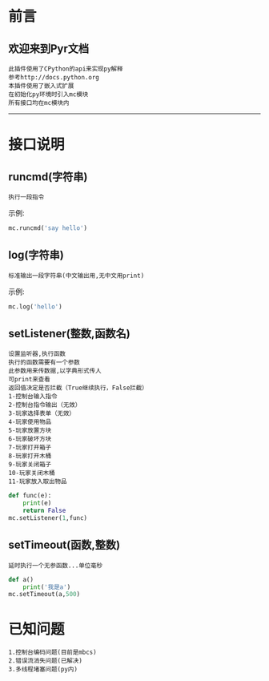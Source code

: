 # 前言
## 欢迎来到Pyr文档
	此插件使用了CPython的api来实现py解释
	参考http://docs.python.org
	本插件使用了嵌入式扩展
	在初始化py环境时引入mc模块
	所有接口均在mc模块内
***
# 接口说明
## runcmd(字符串)
	执行一段指令
示例:
```py
mc.runcmd('say hello')
```
## log(字符串)
	标准输出一段字符串(中文输出用,无中文用print)
示例:
```py
mc.log('hello')
```
## setListener(整数,函数名)
	设置监听器,执行函数
	执行的函数需要有一个参数
	此参数用来传数据,以字典形式传人
	可print来查看
	返回值决定是否拦截（True继续执行，False拦截）
	1-控制台输入指令
	2-控制台指令输出（无效）
	3-玩家选择表单（无效）
	4-玩家使用物品
	5-玩家放置方块
	6-玩家破坏方块
	7-玩家打开箱子
	8-玩家打开木桶
	9-玩家关闭箱子
	10-玩家关闭木桶
	11-玩家放入取出物品
```py
def func(e):
	print(e)
	return False
mc.setListener(1,func)
```
## setTimeout(函数,整数)
	延时执行一个无参函数...单位毫秒
```py
def a()
	print('我是a')
mc.setTimeout(a,500)
```
# 已知问题
	1.控制台编码问题(目前是mbcs)
	2.错误流消失问题(已解决)
	3.多线程堵塞问题(py内)
